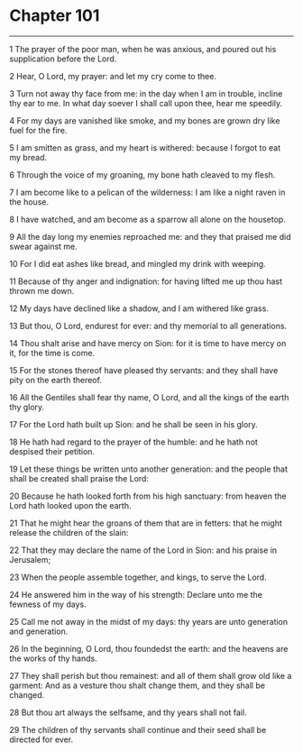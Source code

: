 # Chapter 101

***

1 The prayer of the poor man, when he was anxious, and poured out his supplication before the Lord.

2 Hear, O Lord, my prayer: and let my cry come to thee.

3 Turn not away thy face from me: in the day when I am in trouble, incline thy ear to me. In what day soever I shall call upon thee, hear me speedily.

4 For my days are vanished like smoke, and my bones are grown dry like fuel for the fire.

5 I am smitten as grass, and my heart is withered: because I forgot to eat my bread.

6 Through the voice of my groaning, my bone hath cleaved to my flesh.

7 I am become like to a pelican of the wilderness: I am like a night raven in the house.

8 I have watched, and am become as a sparrow all alone on the housetop.

9 All the day long my enemies reproached me: and they that praised me did swear against me.

10 For I did eat ashes like bread, and mingled my drink with weeping.

11 Because of thy anger and indignation: for having lifted me up thou hast thrown me down.

12 My days have declined like a shadow, and I am withered like grass.

13 But thou, O Lord, endurest for ever: and thy memorial to all generations.

14 Thou shalt arise and have mercy on Sion: for it is time to have mercy on it, for the time is come.

15 For the stones thereof have pleased thy servants: and they shall have pity on the earth thereof.

16 All the Gentiles shall fear thy name, O Lord, and all the kings of the earth thy glory.

17 For the Lord hath built up Sion: and he shall be seen in his glory.

18 He hath had regard to the prayer of the humble: and he hath not despised their petition.

19 Let these things be written unto another generation: and the people that shall be created shall praise the Lord:

20 Because he hath looked forth from his high sanctuary: from heaven the Lord hath looked upon the earth.

21 That he might hear the groans of them that are in fetters: that he might release the children of the slain:

22 That they may declare the name of the Lord in Sion: and his praise in Jerusalem;

23 When the people assemble together, and kings, to serve the Lord.

24 He answered him in the way of his strength: Declare unto me the fewness of my days.

25 Call me not away in the midst of my days: thy years are unto generation and generation.

26 In the beginning, O Lord, thou foundedst the earth: and the heavens are the works of thy hands.

27 They shall perish but thou remainest: and all of them shall grow old like a garment: And as a vesture thou shalt change them, and they shall be changed.

28 But thou art always the selfsame, and thy years shall not fail.

29 The children of thy servants shall continue and their seed shall be directed for ever.

